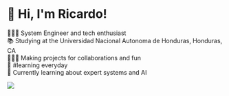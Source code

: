 # 👋 Hi, I'm Ricardo!

👨🏽‍💻 System Engineer and tech enthusiast<br/>
📚 Studying at the Universidad Nacional Autonoma de Honduras, Honduras, CA<br/>
👷🏽‍♂️ Making projects for collaborations and fun<br/>
📓 #learning everyday<br/>
💭 Currently learning about expert systems and AI<br/>

<!-- GitHub stats from https://github.com/anuraghazra/github-readme-stats -->
![](https://github-readme-stats.vercel.app/api?username=ricjpg&theme=radical&hide_border=false&include_all_commits=true&count_private=true)<br/>
